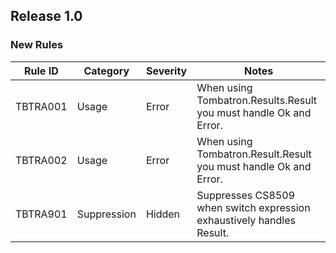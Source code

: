 ## Release 1.0

### New Rules

| Rule ID  | Category    | Severity | Notes                                                                      |
|----------|-------------|----------|----------------------------------------------------------------------------|
| TBTRA001 | Usage       | Error    | When using Tombatron.Results.Result<T> you must handle Ok<T> and Error<T>. |
| TBTRA002 | Usage       | Error    | When using Tombatron.Result.Result you must handle Ok and Error.           |
| TBTRA901 | Suppression | Hidden   | Suppresses CS8509 when switch expression exhaustively handles Result<T>.   | 